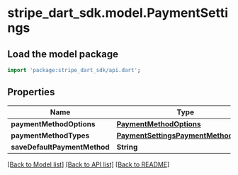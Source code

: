 # stripe_dart_sdk.model.PaymentSettings

## Load the model package
```dart
import 'package:stripe_dart_sdk/api.dart';
```

## Properties
Name | Type | Description | Notes
------------ | ------------- | ------------- | -------------
**paymentMethodOptions** | [**PaymentMethodOptions**](PaymentMethodOptions.md) |  | [optional] 
**paymentMethodTypes** | [**PaymentSettingsPaymentMethodTypes**](PaymentSettingsPaymentMethodTypes.md) |  | [optional] 
**saveDefaultPaymentMethod** | **String** |  | [optional] 

[[Back to Model list]](../README.md#documentation-for-models) [[Back to API list]](../README.md#documentation-for-api-endpoints) [[Back to README]](../README.md)


